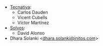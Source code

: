 - [Tecnativa](https://www.tecnativa.com):
  - Carlos Dauden
  - Vicent Cubells
  - Víctor Martínez
- [Solvos](https://www.solvos.es):
  - David Alonso
- Dhara Solanki \<<dhara.solanki@initos.com>\>
